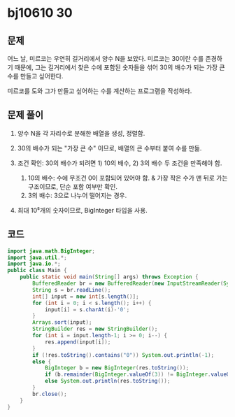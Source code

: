 # bj10610 30

## 문제

어느 날, 미르코는 우연히 길거리에서 양수 N을 보았다. 미르코는 30이란 수를 존경하기 때문에, 그는 길거리에서 찾은 수에 포함된 숫자들을 섞어 30의 배수가 되는 가장 큰 수를 만들고 싶어한다.

미르코를 도와 그가 만들고 싶어하는 수를 계산하는 프로그램을 작성하라.



## 문제 풀이

1. 양수 N을 각 자리수로 분해한 배열을 생성, 정렬함.
2. 30의 배수가 되는 "가장 큰 수" 이므로, 배열의 큰 수부터 붙여 수를 만듦.
3. 조건 확인: 30의 배수가 되려면 1) 10의 배수, 2) 3의 배수 두 조건을 만족해야 함.
   1. 10의 배수: 수에 무조건 0이 포함되어 있어야 함. & 가장 작은 수가 맨 뒤로 가는 구조이므로, 단순 포함 여부만 확인.
   2. 3의 배수: 3으로 나누어 떨어지는 경우. 

4. 최대 10⁵개의 숫자이므로, BigInteger 타입을 사용.

## 코드

```java
import java.math.BigInteger;
import java.util.*;
import java.io.*;
public class Main {
    public static void main(String[] args) throws Exception {
        BufferedReader br = new BufferedReader(new InputStreamReader(System.in));
        String s = br.readLine();
        int[] input = new int[s.length()];
        for (int i = 0; i < s.length(); i++) {
            input[i] = s.charAt(i)-'0';
        }
        Arrays.sort(input);
        StringBuilder res = new StringBuilder();
        for (int i = input.length-1; i >= 0; i--) {
            res.append(input[i]);
        }
        if (!res.toString().contains("0")) System.out.println(-1);
        else {
            BigInteger b = new BigInteger(res.toString());
            if (b.remainder(BigInteger.valueOf(3)) != BigInteger.valueOf(0)) System.out.println(-1);
            else System.out.println(res.toString());
        }
      	br.close();
    }
}
```

